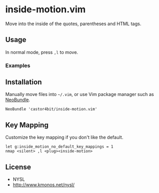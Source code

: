 # inside-motion.vim

Move into the inside of the quotes, parentheses and HTML tags.


## Usage

In normal mode, press `,l` to move.

### Examples



## Installation

Manually move files into `~/.vim`, or use Vim package manager such as  [NeoBundle](https://github.com/Shougo/neobundle.vim).

```vim
NeoBundle 'castor4bit/inside-motion.vim'
```

## Key Mapping

Customize the key mapping if you don't like the default.

```vim
let g:inside_motion_no_default_key_mappings = 1
nmap <silent> ,l <plug><inside-motion>
```

## License

- NYSL
- http://www.kmonos.net/nysl/
